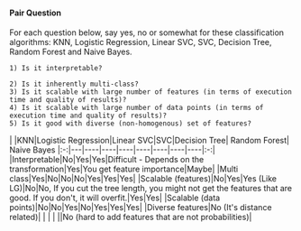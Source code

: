 #### Pair Question

For each question below, say yes, no or somewhat for these classification algorithms: KNN, Logistic Regression, Linear SVC, SVC, Decision Tree, Random Forest and Naive Bayes.

    1) Is it interpretable?

    2) Is it inherently multi-class?
    3) Is it scalable with large number of features (in terms of execution time and quality of results)?
    4) Is it scalable with large number of data points (in terms of execution time and quality of results)?
    5) Is it good with diverse (non-homogenous) set of features?

|   |KNN|Logistic Regression|Linear SVC|SVC|Decision  Tree| Random Forest| Naive Bayes
|:-:|---|----|----|----|----|----|----|----|:-:|
|Interpretable|No|Yes|Yes|Difficult - Depends on the transformation|Yes|You get feature importance|Maybe|
|Multi class|Yes|No|No|No|Yes|Yes|Yes|
|Scalable (features)|No|Yes|Yes (Like LG)|No|No, If you cut the tree length, you might not get the features that are good. If you don't, it will overfit.|Yes|Yes|
|Scalable (data points)|No|No|Yes|No|Yes|Yes|Yes|
|Diverse features|No (It's distance related)|   |   |   |   ||No (hard to add features that are not probabilities)|
